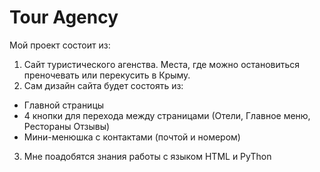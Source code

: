 # Tour Agency
Мой проект состоит из:
1. Сайт туристического агенства. Места, где можно остановиться преночевать или перекусить в Крыму.
2. Сам дизайн сайта будет состоять из:
- Главной страницы
- 4 кнопки для перехода между страницами (Отели, Главное меню, Рестораны Отзывы)
- Мини-менюшка с контактами (почтой и номером)
3. Мне поадобятся знания работы с языком HTML и PyThon
